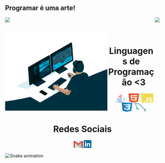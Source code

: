 ## Programar é uma arte!

<div>
  
  <img  height="180em" src="https://github-readme-stats.vercel.app/api?username=MicaelCadete&show_icons=true&theme=react&include_all_commits=true&count_private=true"/>
  <img align="right" height="180em" src="https://github-readme-stats.vercel.app/api/top-langs/?username=MicaelCadete&layout=compact&langs_count=16&theme=react"/>
</div>
<br>

<div  align="center"> 
  <div style="display: inline_block"><br>
    <img align="left" height="250" alt="coding-time" src="code.gif">
    <h1 align="center">Linguagens de Programação <3</h1>
    <img align="center" height="30" width="40" alt="java-icon" src="https://raw.githubusercontent.com/devicons/devicon/master/icons/java/java-original.svg">
    <img align="center" height="30" width="40" alt="html-icon" src="https://raw.githubusercontent.com/devicons/devicon/master/icons/html5/html5-original.svg">
    <img align="center" height="30" width="40" alt="js-icon"  src="https://raw.githubusercontent.com/devicons/devicon/master/icons/javascript/javascript-plain.svg">
    <img align="center" height="30" width="40" alt="css-icon" src="https://raw.githubusercontent.com/devicons/devicon/master/icons/css3/css3-original.svg">
    <img align="center" height="30" width="40" alt="MySql-icon" src="https://raw.githubusercontent.com/devicons/devicon/master/icons/mysql/mysql-original.svg">
    
   </div>
    
  
  <h1 align="center">Redes Sociais</h1>
    <a href = "mailto: micaelcadete07@gmail.com">
      <img width="30" src="gmail.svg">
    </a>
    <a href = "https://www.linkedin.com/in/micael-cadete-5647a2239/">
      <img width="25" src="linkedin.svg">
    </a>
</div>
  
![Snake animation](https://github.com/MicaelCadete/MicaelCadete/blob/output/github-contribution-grid-snake.svg)
